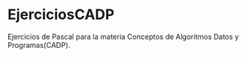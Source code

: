 # EjerciciosCADP
Ejercicios de Pascal para la materia Conceptos de Algoritmos Datos y Programas(CADP).
